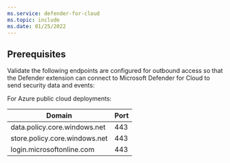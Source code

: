 ```yaml
---
ms.service: defender-for-cloud
ms.topic: include
ms.date: 01/25/2022
---
```


## Prerequisites

Validate the following endpoints are configured for outbound access so that the Defender extension can connect to Microsoft Defender for Cloud to send security data and events:

For Azure public cloud deployments:

| Domain | Port |
|--|--|
| data.policy.core.windows.net | 443 |
| store.policy.core.windows.net | 443 |
| login.microsoftonline.com | 443 |
